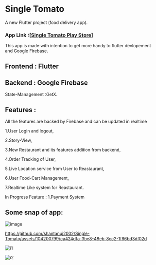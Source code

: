 # Single Tomato

A new Flutter project (food delivery app).
### App Link :[[Single Tomato Play Store]](https://play.google.com/store/apps/details?id=com.shantanuj2002.flutter_app1)
This app is made with intention to get more handy to flutter devlopement and Google Firebase.

## Frontend : Flutter 
## Backend : Google Firebase 
State-Management :GetX.

## Features :
All the features are backed by Firebase and can be updated in realtime 

1.User Login and logout,

2.Story-View,

3.New Restaurant and its features addition from backend,

4.Order Tracking of User,

5.Live Location service from User to Reastaurant,

6.User Food-Cart Management,

7.Realtime Like system for Reastaurant.


In Progress Feature :
1.Payment System



## Some snap of app:

![image](https://github.com/shantanuj2002/Single-Tomato/assets/104200799/6fad8b13-934a-4729-bfc6-6e1230c406d6)

https://github.com/shantanuj2002/Single-Tomato/assets/104200799/ca424dfa-3be8-48eb-8cc2-1f86bd3df02d



![i1](https://github.com/shantanuj2002/Single-Tomato/assets/104200799/21f9a3c7-bd65-4a3c-9f36-48166f7bca7b)


![i2](https://github.com/shantanuj2002/Single-Tomato/assets/104200799/c09d5032-da93-4cf7-b82a-7ced790e0450)

